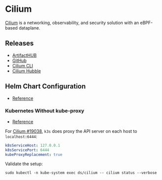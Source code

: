 # Cilium

[Cilium](https://github.com/cilium/cilium) is a networking, observability, and security solution with an eBPF-based dataplane.

## Releases

- [ArtifactHUB](https://artifacthub.io/packages/helm/cilium/cilium)
- [GitHub](https://github.com/cilium/cilium/releases)
- [Cilium CLI](https://github.com/cilium/cilium-cli/releases)
- [Cilium Hubble](https://github.com/cilium/hubble/releases)

## Helm Chart Configuration

- [Reference](https://docs.cilium.io/en/stable/helm-reference/)

### Kubernetes Without kube-proxy

- [Reference](ttps://docs.cilium.io/en/stable/network/kubernetes/kubeproxy-free/)

For [Cilium #19038](https://github.com/cilium/cilium/issues/19038), `k3s` does proxy the API server on each host to `localhost:6444`:

```yaml
k8sServiceHost: 127.0.0.1
k8sServicePort: 6444
kubeProxyReplacement: true
```

Validate the setup:

```shell
sudo kubectl -n kube-system exec ds/cilium -- cilium status --verbose
```
